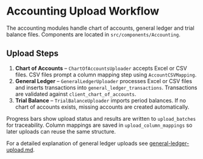 # Accounting Upload Workflow

The accounting modules handle chart of accounts, general ledger and trial balance files. Components are located in `src/components/Accounting`.

## Upload Steps

1. **Chart of Accounts** – `ChartOfAccountsUploader` accepts Excel or CSV files. CSV files prompt a column mapping step using `AccountCSVMapping`.
2. **General Ledger** – `GeneralLedgerUploader` processes Excel or CSV files and inserts transactions into `general_ledger_transactions`. Transactions are validated against `client_chart_of_accounts`.
3. **Trial Balance** – `TrialBalanceUploader` imports period balances. If no chart of accounts exists, missing accounts are created automatically.

Progress bars show upload status and results are written to `upload_batches` for traceability. Column mappings are saved in `upload_column_mappings` so later uploads can reuse the same structure.

For a detailed explanation of general ledger uploads see [general-ledger-upload.md](general-ledger-upload.md).
